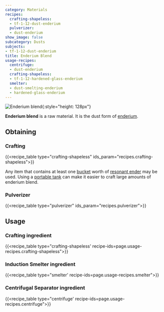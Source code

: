 ```yaml
---
category: Materials
recipes:
  crafting-shapeless:
  - tf-1-12-dust-enderium
  pulverizer:
  - dust-enderium
show_image: false
subcategory: Dusts
subjects:
- tf-1-12-dust-enderium
title: Enderium Blend
usage-recipes:
  centrifuge:
  - dust-enderium
  crafting-shapeless:
  - tf-1-12-hardened-glass-enderium
  smelter:
  - dust-smelting-enderium
  - hardened-glass-enderium
---
```


![Enderium blend](/images/docs/1.12/thermal-foundation/dust-enderium.png){:style="height: 128px"}


**Enderium blend** is a raw material. It is the dust form of
[enderium](../enderium-ingot/).


Obtaining
---------

### Crafting
{{<recipe_table type="crafting-shapeless" ids_param="recipes.crafting-shapeless">}}

Any item that contains at least one
[bucket](https://minecraft.gamepedia.com/Bucket) worth of [resonant
ender](../resonant-ender/) may be used. Using a [portable
tank](../../thermal-expansion/portable-tank/) can make it easier to craft large amounts of
enderium blend.

### Pulverizer
{{<recipe_table type="pulverizer" ids_param="recipes.pulverizer">}}


Usage
-----

### Crafting ingredient
{{<recipe_table type="crafting-shapeless' recipe-ids=page.usage-recipes.crafting-shapeless">}}

### Induction Smelter ingredient
{{<recipe_table type="smelter' recipe-ids=page.usage-recipes.smelter">}}

### Centrifugal Separator ingredient
{{<recipe_table type="centrifuge' recipe-ids=page.usage-recipes.centrifuge">}}
